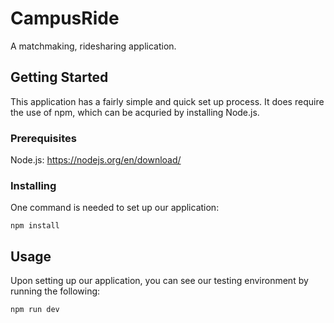 # CampusRide

A matchmaking, ridesharing application. 

## Getting Started

This application has a fairly simple and quick set up process. It does require the use of npm, which can be acquried by installing Node.js.

### Prerequisites

Node.js: https://nodejs.org/en/download/

### Installing

One command is needed to set up our application:

`npm install`

## Usage

Upon setting up our application, you can see our testing environment by running the following:

`npm run dev`